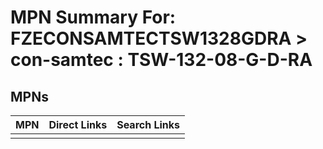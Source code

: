 



# MPN Summary For: FZECONSAMTECTSW1328GDRA > con-samtec : TSW-132-08-G-D-RA

## MPNs
  

|MPN|Direct Links|Search Links|
| :--- | :--- | :--- |
||||
